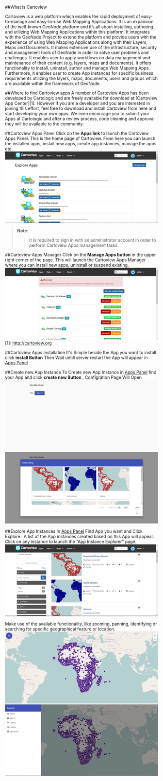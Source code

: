 ##What is Cartoview

Cartoview is a web platform which enables the rapid deployment of easy-to-manage and easy-to-use Web Mapping Applications. It is an expansion of the well-known GeoNode platform and it’s all about installing, authoring and utilizing Web Mapping Applications within this platform. It integrates with the GeoNode Project to extend the platform and provide users with the experience of using Web Mapping Applications along with their Layers, Maps and Documents. It makes extensive use of the infrastructure, security and management tools of GeoNode in order to solve user problems and challenges. It enables user to apply workflows on data management and maintenance of their content (e.g. layers, maps and documents). It offers functionality to install, uninstall, author and manage Web Mapping Apps. Furthermore, it enables user to create App instances for specific business requirements utilizing the layers, maps, documents, users and groups which are available within the framework of GeoNode.

##Where to find Cartoview apps
A number of Cartoview Apps has been developed by Cartologic and are freely available for download at [Cartoview App Center][1]. However if you are a developer and you are interested in joining this effort, feel free to download and install Cartoview from here and start developing your own apps. We even encourage you to submit your Apps at Cartologic and after a review process, code cleaning and approval they will be available to the community.

##Cartoview Apps Panel
Click on the **Apps link** to launch the Cartoview Apps Panel. This is the home page of Cartoview. From here you can launch the installed apps, install new apps, create app instances, manage the apps etc.
![Apps Panel](img/apps_panel.PNG)
> **Note**:
>> It is required to sign in with an administrator account in order to perform Cartoview Apps management tasks.

##Cartoview Apps Manager
Click on the **Manage Apps button** in the upper right corner of the page. This will launch the Cartoview Apps Manager where you can install new apps, uninstall or suspend existing.
![Apps Manager](img/apps_manager.PNG)
[1]: http://cartoview.org

##Cartoview Apps Installation
It's Simple beside the App you want to install click **install Button** Then Wait untill server restart the App will appear in [Apps Panel](manager.md#cartoview-apps-panel)

##Create new App Instance
To Create new App Instance in [Apps Panel](manager.md#cartoview-apps-panel) find your App and click **create new Button** , Configration Page Will Open
![App instances](img/config.PNG)
![App instances](img/config2.PNG)

##Explore App Instances
In [Apps Panel](manager.md#cartoview-apps-panel) Find App you want and Click Explore . A list of the App instances created based on this App will appear. Click on any instance to launch the “App Instance Explorer” page.
![App instances](img/instances.PNG)

Make use of the available functionality, like zooming, panning, identifying or searching for specific geographical feature or location.
![App Launch Page](img/app_page1.PNG)
![App Launch Page](img/app_page2.PNG)